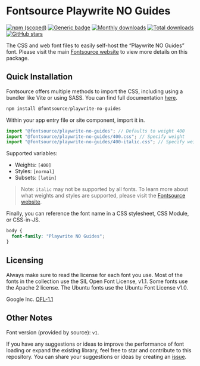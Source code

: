 # Fontsource Playwrite NO Guides

[![npm (scoped)](https://img.shields.io/npm/v/@fontsource/playwrite-no-guides?color=brightgreen)](https://www.npmjs.com/package/@fontsource/playwrite-no-guides) [![Generic badge](https://img.shields.io/badge/fontsource-passing-brightgreen)](https://github.com/fontsource/fontsource) [![Monthly downloads](https://badgen.net/npm/dm/@fontsource/playwrite-no-guides)](https://github.com/fontsource/fontsource) [![Total downloads](https://badgen.net/npm/dt/@fontsource/playwrite-no-guides)](https://github.com/fontsource/fontsource) [![GitHub stars](https://img.shields.io/github/stars/fontsource/fontsource.svg?style=social&label=Star)](https://github.com/fontsource/fontsource/stargazers)

The CSS and web font files to easily self-host the “Playwrite NO Guides” font. Please visit the main [Fontsource website](https://fontsource.org/fonts/playwrite-no-guides) to view more details on this package.

## Quick Installation

Fontsource offers multiple methods to import the CSS, including using a bundler like Vite or using SASS. You can find full documentation [here](https://fontsource.org/docs/getting-started/introduction).

```javascript
npm install @fontsource/playwrite-no-guides
```

Within your app entry file or site component, import it in.

```javascript
import "@fontsource/playwrite-no-guides"; // Defaults to weight 400
import "@fontsource/playwrite-no-guides/400.css"; // Specify weight
import "@fontsource/playwrite-no-guides/400-italic.css"; // Specify weight and style
```

Supported variables:
- Weights: `[400]`
- Styles: `[normal]`
- Subsets: `[latin]`

> Note: `italic` may not be supported by all fonts. To learn more about what weights and styles are supported, please visit the [Fontsource website](https://fontsource.org/fonts/playwrite-no-guides).

Finally, you can reference the font name in a CSS stylesheet, CSS Module, or CSS-in-JS.

```css
body {
  font-family: "Playwrite NO Guides";
}
```

## Licensing
Always make sure to read the license for each font you use. Most of the fonts in the collection use the SIL Open Font License, v1.1. Some fonts use the Apache 2 license. The Ubuntu fonts use the Ubuntu Font License v1.0.

Google Inc.
[OFL-1.1](http://scripts.sil.org/OFL)

## Other Notes
Font version (provided by source): `v1`.

If you have any suggestions or ideas to improve the performance of font loading or expand the existing library, feel free to star and contribute to this repository. You can share your suggestions or ideas by creating an [issue](https://github.com/fontsource/fontsource/issues).
